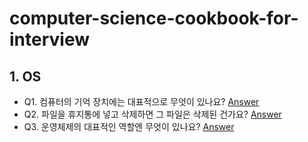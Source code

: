 # computer-science-cookbook-for-interview
## 1. OS
- Q1. 컴퓨터의 기억 장치에는 대표적으로 무엇이 있나요? <a href='https://github.com/young-hun-jo/computer-science-cookbook-for-interview/blob/main/answers/01_OS_Q1.md'>Answer</a>
- Q2. 파일을 휴지통에 넣고 삭제하면 그 파일은 삭제된 건가요? <a href='https://github.com/young-hun-jo/computer-science-cookbook-for-interview/blob/main/answers/01_OS_Q2.md'>Answer</a>
- Q3. 운영체제의 대표적인 역할엔 무엇이 있나요? <a href='https://github.com/young-hun-jo/computer-science-cookbook-for-interview/blob/main/answers/01_OS_Q3.md'>Answer</a>